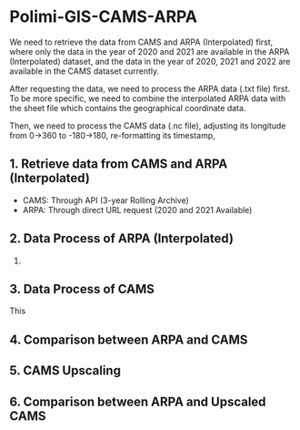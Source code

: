 # Polimi-GIS-CAMS-ARPA

We need to retrieve the data from CAMS and ARPA (Interpolated) first, where only the data in the year of 2020 and 2021 are available in the ARPA (Interpolated) dataset, and the data in the year of 2020, 2021 and 2022 are available in the CAMS dataset currently. 

After requesting the data, we need to process the ARPA data (.txt file) first. To be more specific, we need to combine the interpolated ARPA data with the sheet file which contains the geographical coordinate data. 

Then, we need to process the CAMS data (.nc file), adjusting its longitude from 0->360 to -180->180, re-formatting its timestamp, 

## 1. Retrieve data from CAMS and ARPA (Interpolated)

- CAMS: Through API (3-year Rolling Archive)
- ARPA: Through direct URL request (2020 and 2021 Available)

## 2. Data Process of ARPA (Interpolated)

1. 

## 3. Data Process of CAMS

This

## 4. Comparison between ARPA and CAMS



## 5. CAMS Upscaling



## 6. Comparison between ARPA and Upscaled CAMS


